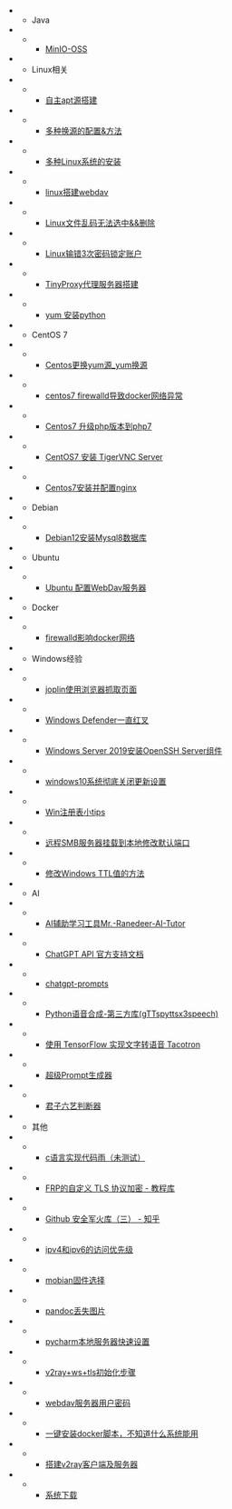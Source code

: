<!-- docs/_sidebar.md -->

* * Java
* * * [MinIO-OSS](/zh/MinIO-OSS.md)

* * Linux相关
* * * [自主apt源搭建](/zh/自主apt源搭建.md)
* * * [多种换源的配置&方法](/zh/多种换源的配置&方法.md)
* * * [多种Linux系统的安装](/zh/多种Linux系统的安装.md)
* * * [linux搭建webdav](/zh/linux搭建webdav.md)
* * * [Linux文件乱码无法选中&&删除](/zh/Linux文件乱码无法选中&&删除.md)
* * * [Linux输错3次密码锁定账户](/zh/Linux输错3次密码锁定账户.md)
* * * [TinyProxy代理服务器搭建](/zh/TinyProxy代理服务器搭建.md)
* * * [yum 安装python](/zh/yum安装python.md)

* * CentOS 7
* * * [Centos更换yum源_yum换源](/zh/Centos更换yum源_yum换源.md)
* * * [centos7 firewalld导致docker网络异常](/zh/firewalld影响docker网络.md)
* * * [Centos7 升级php版本到php7](/zh/Centos7升级php版本到php7.md)
* * * [CentOS7 安装 TigerVNC Server](/zh/CentOS7安装TigerVNCServer.md)
* * * [Centos7安装并配置nginx](/zh/Centos7安装并配置nginx.md)

* * Debian
* * * [Debian12安装Mysql8数据库](/zh/Debian12安装Mysql8数据库.md)

* * Ubuntu
* * * [Ubuntu 配置WebDav服务器](/zh/Ubuntu配置WebDav服务器.md)

* * Docker
* * * [firewalld影响docker网络](/zh/firewalld影响docker网络.md)

* * Windows经验
* * * [joplin使用浏览器抓取页面](/zh/joplin使用浏览器抓取页面.md)
* * * [Windows Defender一直红叉](/zh/WindowsDefender一直红叉.md)
* * * [Windows Server 2019安装OpenSSH Server组件](/zh/WindowsServer2019安装OpenSSHServer组件.md)
* * * [windows10系统彻底关闭更新设置](/zh/windows10系统彻底关闭更新设置.md)
* * * [Win注册表小tips](/zh/Win注册表小tips.md)
* * * [远程SMB服务器挂载到本地修改默认端口](/zh/远程SMB服务器挂载到本地修改默认端口.md)
* * * [修改Windows TTL值的方法](/zh/修改WindowsTTL值的方法.md)

* * AI
* * * [AI辅助学习工具Mr.-Ranedeer-AI-Tutor](/zh/AI辅助学习工具Mr.-Ranedeer-AI-Tutor.md)
* * * [ChatGPT API 官方支持文档](/zh/ChatGPTAPI官方支持文档.md)
* * * [chatgpt-prompts](/zh/chatgpt-prompts.md)
* * * [Python语音合成-第三方库(gTTspyttsx3speech)](/zh/Python语音合成-第三方库(gTTspyttsx3speech).md)
* * * [使用 TensorFlow 实现文字转语音 Tacotron](/zh/使用TensorFlow实现文字转语音Tacotron.md)
* * * [超级Prompt生成器](/zh/超级Prompt生成器.md)
* * * [君子六艺判断器](/zh/君子六艺判断器.md)

* * 其他
* * * [c语言实现代码雨（未测试）](/zh/c语言实现代码雨（未测试）.md)
* * * [FRP的自定义 TLS 协议加密 - 教程库](/zh/FRP的自定义TLS协议加密-教程库.md)
* * * [Github 安全军火库（三） - 知乎](/zh/Github安全军火库（三）-知乎.md)
* * * [ipv4和ipv6的访问优先级](/zh/ipv4和ipv6的访问优先级.md)
* * * [mobian固件选择](/zh/mobian固件选择.md)
* * * [pandoc丢失图片](/zh/pandoc丢失图片.md)
* * * [pycharm本地服务器快速设置](/zh/pycharm本地服务器快速设置.md)
* * * [v2ray+ws+tls初始化步骤](/zh/v2ray+ws+tls初始化步骤.md)
* * * [webdav服务器用户密码](/zh/webdav服务器用户密码.md)
* * * [一键安装docker脚本，不知道什么系统能用](/zh/一键安装docker脚本，不知道什么系统能用.md)
* * * [搭建v2ray客户端及服务器](/zh/搭建v2ray客户端及服务器.md)
* * * [系统下载](/zh/系统下载.md)
